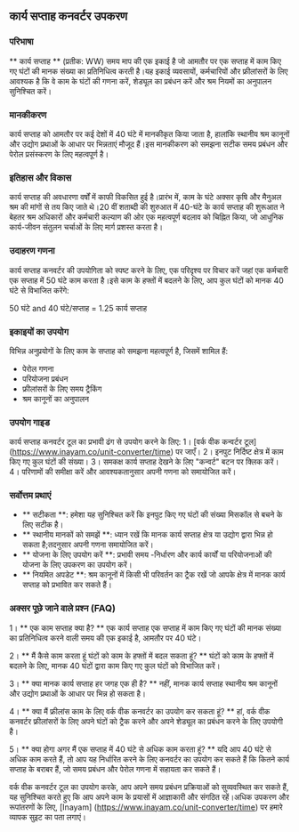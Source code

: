 ## कार्य सप्ताह कनवर्टर उपकरण

### परिभाषा
** कार्य सप्ताह ** (प्रतीक: WW) समय माप की एक इकाई है जो आमतौर पर एक सप्ताह में काम किए गए घंटों की मानक संख्या का प्रतिनिधित्व करती है।यह इकाई व्यवसायों, कर्मचारियों और फ्रीलांसरों के लिए आवश्यक है कि वे काम के घंटों की गणना करें, शेड्यूल का प्रबंधन करें और श्रम नियमों का अनुपालन सुनिश्चित करें।

### मानकीकरण
कार्य सप्ताह को आमतौर पर कई देशों में 40 घंटे में मानकीकृत किया जाता है, हालांकि स्थानीय श्रम कानूनों और उद्योग प्रथाओं के आधार पर भिन्नताएं मौजूद हैं।इस मानकीकरण को समझना सटीक समय प्रबंधन और पेरोल प्रसंस्करण के लिए महत्वपूर्ण है।

### इतिहास और विकास
कार्य सप्ताह की अवधारणा वर्षों में काफी विकसित हुई है।प्रारंभ में, काम के घंटे अक्सर कृषि और मैनुअल श्रम की मांगों से तय किए जाते थे।20 वीं शताब्दी की शुरुआत में 40-घंटे के कार्य सप्ताह की शुरूआत ने बेहतर श्रम अधिकारों और कर्मचारी कल्याण की ओर एक महत्वपूर्ण बदलाव को चिह्नित किया, जो आधुनिक कार्य-जीवन संतुलन चर्चाओं के लिए मार्ग प्रशस्त करता है।

### उदाहरण गणना
कार्य सप्ताह कनवर्टर की उपयोगिता को स्पष्ट करने के लिए, एक परिदृश्य पर विचार करें जहां एक कर्मचारी एक सप्ताह में 50 घंटे काम करता है।इसे काम के हफ्तों में बदलने के लिए, आप कुल घंटों को मानक 40 घंटे से विभाजित करेंगे:

50 घंटे and 40 घंटे/सप्ताह = 1.25 कार्य सप्ताह

### इकाइयों का उपयोग
विभिन्न अनुप्रयोगों के लिए काम के सप्ताह को समझना महत्वपूर्ण है, जिसमें शामिल हैं:
- पेरोल गणना
- परियोजना प्रबंधन
- फ्रीलांसरों के लिए समय ट्रैकिंग
- श्रम कानूनों का अनुपालन

### उपयोग गाइड
कार्य सप्ताह कनवर्टर टूल का प्रभावी ढंग से उपयोग करने के लिए:
1। [वर्क वीक कन्वर्टर टूल] (https://www.inayam.co/unit-converter/time) पर जाएँ।
2। इनपुट निर्दिष्ट क्षेत्र में काम किए गए कुल घंटों की संख्या।
3। समकक्ष कार्य सप्ताह देखने के लिए "कन्वर्ट" बटन पर क्लिक करें।
4। परिणामों की समीक्षा करें और आवश्यकतानुसार अपनी गणना को समायोजित करें।

### सर्वोत्तम प्रथाएं
- ** सटीकता **: हमेशा यह सुनिश्चित करें कि इनपुट किए गए घंटों की संख्या मिसकॉल से बचने के लिए सटीक है।
- ** स्थानीय मानकों को समझें **: ध्यान रखें कि मानक कार्य सप्ताह क्षेत्र या उद्योग द्वारा भिन्न हो सकता है;तदनुसार अपनी गणना समायोजित करें।
- ** योजना के लिए उपयोग करें **: प्रभावी समय -निर्धारण और कार्य कार्यों या परियोजनाओं की योजना के लिए उपकरण का उपयोग करें।
- ** नियमित अपडेट **: श्रम कानूनों में किसी भी परिवर्तन का ट्रैक रखें जो आपके क्षेत्र में मानक कार्य सप्ताह को प्रभावित कर सकते हैं।

### अक्सर पूछे जाने वाले प्रश्न (FAQ)

1। ** एक काम सप्ताह क्या है? **
एक कार्य सप्ताह एक सप्ताह में काम किए गए घंटों की मानक संख्या का प्रतिनिधित्व करने वाली समय की एक इकाई है, आमतौर पर 40 घंटे।

2। ** मैं कैसे काम करता हूं घंटों को काम के हफ्तों में बदल सकता हूं? **
घंटों को काम के हफ्तों में बदलने के लिए, मानक 40 घंटों द्वारा काम किए गए कुल घंटों को विभाजित करें।

3। ** क्या मानक कार्य सप्ताह हर जगह एक ही है? **
नहीं, मानक कार्य सप्ताह स्थानीय श्रम कानूनों और उद्योग प्रथाओं के आधार पर भिन्न हो सकता है।

4। ** क्या मैं फ्रीलांस काम के लिए वर्क वीक कनवर्टर का उपयोग कर सकता हूं? **
हां, वर्क वीक कनवर्टर फ्रीलांसरों के लिए अपने घंटों को ट्रैक करने और अपने शेड्यूल का प्रबंधन करने के लिए उपयोगी है।

5। ** क्या होगा अगर मैं एक सप्ताह में 40 घंटे से अधिक काम करता हूं? **
यदि आप 40 घंटे से अधिक काम करते हैं, तो आप यह निर्धारित करने के लिए कनवर्टर का उपयोग कर सकते हैं कि कितने कार्य सप्ताह के बराबर हैं, जो समय प्रबंधन और पेरोल गणना में सहायता कर सकते हैं।

वर्क वीक कनवर्टर टूल का उपयोग करके, आप अपने समय प्रबंधन प्रक्रियाओं को सुव्यवस्थित कर सकते हैं, यह सुनिश्चित करते हुए कि आप अपने काम के प्रयासों में आज्ञाकारी और संगठित रहें।अधिक उपकरण और रूपांतरणों के लिए, [Inayam] (https://www.inayam.co/unit-converter/time) पर हमारे व्यापक सुइट का पता लगाएं।